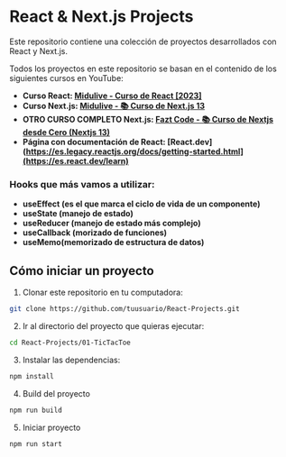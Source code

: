 # React & Next.js Projects
Este repositorio contiene una colección de proyectos desarrollados con React y Next.js.

Todos los proyectos en este repositorio se basan en el contenido de los siguientes cursos en YouTube:
- **Curso React: [Midulive - Curso de React [2023]](https://www.youtube.com/watch?v=7iobxzd_2wY&list=PLUofhDIg_38q4D0xNWp7FEHOTcZhjWJ29)**
- **Curso Next.js: [Midulive - 📚 Curso de Next.js 13](https://www.youtube.com/watch?v=tA-_vAz9y78)**
- **OTRO CURSO COMPLETO Next.js: [Fazt Code - 📚 Curso de Nextjs desde Cero (Nextjs 13)](https://www.youtube.com/watch?v=_SPoSMmN3ZU)**
- **Página con documentación de React: [React.dev](https://es.legacy.reactjs.org/docs/getting-started.html](https://es.react.dev/learn)**

### Hooks que más vamos a utilizar:
- **useEffect (es el que marca el ciclo de vida de un componente)**
- **useState (manejo de estado)**
- **useReducer (manejo de estado más complejo)**
- **useCallback (morizado de funciones)**
- **useMemo(memorizado de estructura de datos)**

## Cómo iniciar un proyecto
1. Clonar este repositorio en tu computadora:
```bash
git clone https://github.com/tuusuario/React-Projects.git
```
2. Ir al directorio del proyecto que quieras ejecutar:
```bash
cd React-Projects/01-TicTacToe
```
3. Instalar las dependencias:
```bash
npm install
```
4. Build del proyecto
```bash
npm run build
```
5. Iniciar proyecto
```bash
npm run start
```
